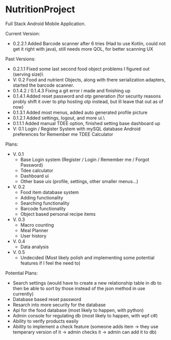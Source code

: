 # NutritionProject
Full Stack Android Mobile Application.

Current Version:
* 0.2.2.1 Added Barcode scanner after 6 tries (Had to use Kotlin, could not get it right with java), still needs more QOL, for better scanning UX

Past Versions:
* 0.2.1.1 Fixed some last second food object problems I figured out (serving size)\
* V: 0.2 Food and nutrient Objects, along with there serialization adapters, started the barcode scanner.
* 0.1.4.2 / 0.1.4.3 Fixing a git error i made and finishing up
* 0.1.4.1 Added reset password and otp generation (for security reasons probly shift it over to php hosting otp instead, but ill leave that out as of now)
* 0.1.3.1 Added most menus, added auto generated profile picture
* 0.1.2.1 Added settings, logout, and more ui.\
* 0.1.1.1 Added manual TDEE option, finished setting base dashboard up
* V: 0.1 Login / Register System with mySQL database Android preferences for Remember me TDEE Calculator

Plans: 
 * V. 0.1
   * Base Login system (Register / Login / Remember me / Forgot Password)
   * Tdee calculator
   * Dashboard ui
   * Other base uis (profile, settings, other smaller menus...)
 * V. 0.2
   * Food item database system
   * Adding functionality
   * Searching functionality
   * Barcode functionality
   * Object based personal recipe items
 * V. 0.3
   * Macro counting
   * Meal Planner
   * User history
 * V. 0.4
   * Data analysis
 * V. 0.5
   * Undecided (Most likely polish and implementing some potential features if I feel the need to)

Potential Plans:
* Search settings (would have to create a new relationship table in db to then be able to sort by those instead of the json method in use currently)
* Database based reset password
* Resarch into more security for the database
* Api for the food database (most likely to happen, with python)
* Admin console for regulating db (most likely to happen, with wpf c#)
 * Ability to verify products easily
 * Ability to implement a check feature (someone adds item -> they use temperary version of it -> admin checks it -> admin can add it to db)
   




